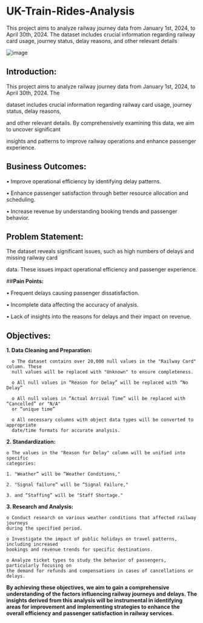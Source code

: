 # UK-Train-Rides-Analysis
This project aims to analyze railway journey data from January 1st, 2024, to April 30th, 2024. The dataset includes crucial information regarding railway card usage, journey status, delay reasons, and other relevant details



![image](https://github.com/user-attachments/assets/13c40d6f-ef77-41dd-aea0-a763fe734940)





## **Introduction:**

  This project aims to analyze railway journey data from January 1st, 2024, to April 30th, 2024. The
  
  dataset includes crucial information regarding railway card usage, journey status, delay reasons,
  
  and other relevant details. By comprehensively examining this data, we aim to uncover significant
  
  insights and patterns to improve railway operations and enhance passenger experience.

  
## **Business Outcomes:**
  
  • Improve operational efficiency by identifying delay patterns.
  
  • Enhance passenger satisfaction through better resource allocation and scheduling.
  
  • Increase revenue by understanding booking trends and passenger behavior.

  
## **Problem Statement:**
  The dataset reveals significant issues, such as high numbers of delays and missing railway card
  
  data. These issues impact operational efficiency and passenger experience.

  
##**Pain Points:**

  • Frequent delays causing passenger dissatisfaction.
  
  • Incomplete data affecting the accuracy of analysis.
  
  • Lack of insights into the reasons for delays and their impact on revenue.

  
## **Objectives:**

  **1. Data Cleaning and Preparation:**
  
      o The dataset contains over 20,000 null values in the "Railway Card" column. These
      null values will be replaced with "Unknown" to ensure completeness.
     
      o All null values in “Reason for Delay” will be replaced with “No Delay”
     
      o All null values in “Actual Arrival Time” will be replaced with “Cancelled” or "N/A"
      or “unique time”
     
      o All necessary columns with object data types will be converted to appropriate
      date/time formats for accurate analysis.

  **2. Standardization:**
  
    o The values in the "Reason for Delay" column will be unified into specific
    categories:
    
    1. "Weather” will be “Weather Conditions,"
    
    2. "Signal failure” will be “Signal Failure,"
    
    3. and “Staffing” will be "Staff Shortage."

    
  **3. Research and Analysis:**
  
    o Conduct research on various weather conditions that affected railway journeys
    during the specified period.
    
    o Investigate the impact of public holidays on travel patterns, including increased
    bookings and revenue trends for specific destinations.
    
    o Analyze ticket types to study the behavior of passengers, particularly focusing on
    the demand for refunds and compensations in cases of cancellations or delays.

    
**By achieving these objectives, we aim to gain a comprehensive understanding of the factors
influencing railway journeys and delays. The insights derived from this analysis will be
instrumental in identifying areas for improvement and implementing strategies to enhance the
overall efficiency and passenger satisfaction in railway services.**
